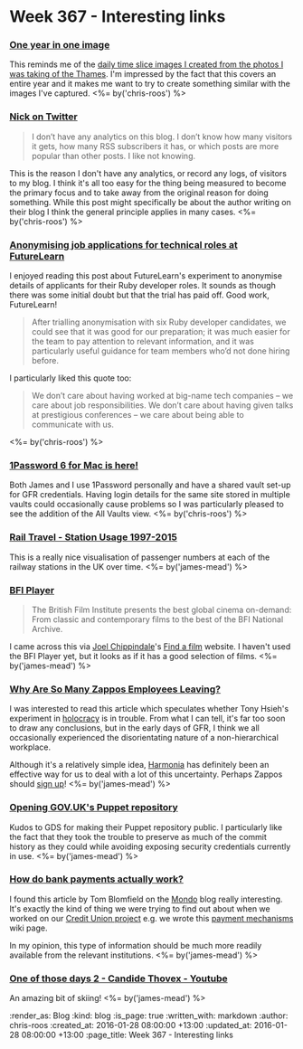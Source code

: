Week 367 - Interesting links
============================

### [One year in one image](http://eirikso.com/2011/01/04/one-year-in-one-image/)

This reminds me of the [daily time slice images I created from the photos I was taking of the Thames][thames-timeslice-images]. I'm impressed by the fact that this covers an entire year and it makes me want to try to create something similar with the images I've captured. <%= by('chris-roos') %>

[thames-timeslice-images]: http://chrisroos.co.uk/blog/2013-09-15-time-slice-images-of-the-thames


### [Nick on Twitter](http://inessential.com/2016/01/20/nick_on_twitter)

> I don’t have any analytics on this blog. I don’t know how many visitors it gets, how many RSS subscribers it has, or which posts are more popular than other posts. I like not knowing.

This is the reason I don't have any analytics, or record any logs, of visitors to my blog. I think it's all too easy for the thing being measured to become the primary focus and to take away from the original reason for doing something. While this post might specifically be about the author writing on their blog I think the general principle applies in many cases. <%= by('chris-roos') %>


### [Anonymising job applications for technical roles at FutureLearn](https://about.futurelearn.com/blog/anonymising-job-applications-for-technical-roles-at-futurelearn/)

I enjoyed reading this post about FutureLearn's experiment to anonymise details of applicants for their Ruby developer roles. It sounds as though there was some initial doubt but that the trial has paid off. Good work, FutureLearn!

> After trialling anonymisation with six Ruby developer candidates, we could see that it was good for our preparation; it was much easier for the team to pay attention to relevant information, and it was particularly useful guidance for team members who’d not done hiring before.

I particularly liked this quote too:

> We don’t care about having worked at big-name tech companies – we care about job responsibilities. We don’t care about having given talks at prestigious conferences – we care about being able to communicate with us.

<%= by('chris-roos') %>


### [1Password 6 for Mac is here!](https://blog.agilebits.com/2016/01/12/1password-6-for-mac-is-here/)

Both James and I use 1Password personally and have a shared vault set-up for GFR credentials. Having login details for the same site stored in multiple vaults could occasionally cause problems so I was particularly pleased to see the addition of the All Vaults view. <%= by('chris-roos') %>


### [Rail Travel - Station Usage 1997-2015](http://www.bettertransport.org.uk/maps/rail-usage.html)

This is a really nice visualisation of passenger numbers at each of the railway stations in the UK over time. <%= by('james-mead') %>


### [BFI Player](http://player.bfi.org.uk/)

> The British Film Institute presents the best global cinema on-demand: From classic and contemporary films to the best of the BFI National Archive.

I came across this via [Joel Chippindale][]'s [Find a film][] website. I haven't used the BFI Player yet, but it looks as if it has a good selection of films. <%= by('james-mead') %>

[Joel Chippindale]: http://joelchippindale.com/
[Find a film]: http://findafilm.co.uk/


### [Why Are So Many Zappos Employees Leaving?](http://www.theatlantic.com/business/archive/2016/01/zappos-holacracy-hierarchy/424173/)

I was interested to read this article which speculates whether Tony Hsieh's experiment in [holocracy][] is in trouble. From what I can tell, it's far too soon to draw any conclusions, but in the early days of GFR, I think we all occasionally experienced the disorientating nature of a non-hierarchical workplace.

Although it's a relatively simple idea, [Harmonia][] has definitely been an effective way for us to deal with a lot of this uncertainty. Perhaps Zappos should [sign up][]! <%= by('james-mead') %>

[holocracy]: http://www.holacracy.org/
[Harmonia]: https://harmonia.io/
[sign up]: https://harmonia.io/#get-started


### [Opening GOV.UK's Puppet repository](https://gdstechnology.blog.gov.uk/2016/01/19/opening-gov-uks-puppet-repository/)

Kudos to GDS for making their Puppet repository public. I particularly like the fact that they took the trouble to preserve as much of the commit history as they could while avoiding exposing security credentials currently in use. <%= by('james-mead') %>


### [How do bank payments actually work?](https://getmondo.co.uk/blog/2016/01/20/how-do-bank-payments-work/)

I found this article by Tom Blomfield on the [Mondo][] blog really interesting. It's exactly the kind of thing we were trying to find out about when we worked on our [Credit Union project][] e.g. we wrote this [payment mechanisms][] wiki page.

In my opinion, this type of information should be much more readily available from the relevant institutions. <%= by('james-mead') %>

[Mondo]: https://getmondo.co.uk/
[Credit Union project]: /credit-union
[payment mechanisms]: https://github.com/freerange/bank/wiki/Payment-mechanisms


### [One of those days 2 - Candide Thovex - Youtube](https://www.youtube.com/watch?v=yKP7jQknGjs)

An amazing bit of skiing! <%= by('james-mead') %>


:render_as: Blog
:kind: blog
:is_page: true
:written_with: markdown
:author: chris-roos
:created_at: 2016-01-28 08:00:00 +13:00
:updated_at: 2016-01-28 08:00:00 +13:00
:page_title: Week 367 - Interesting links
